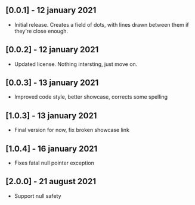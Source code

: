 ## [0.0.1] - 12 january 2021

* Initial release. Creates a field of dots, with lines drawn between them if they're close enough.

## [0.0.2] - 12 january 2021

* Updated license. Nothing intersting, just move on.

## [0.0.3] - 13 january 2021

* Improved code style, better showcase, corrects some spelling

## [1.0.3] - 13 january 2021

* Final version for now, fix broken showcase link

## [1.0.4] - 16 january 2021

* Fixes fatal null pointer exception

## [2.0.0] - 21 august 2021

* Support null safety
